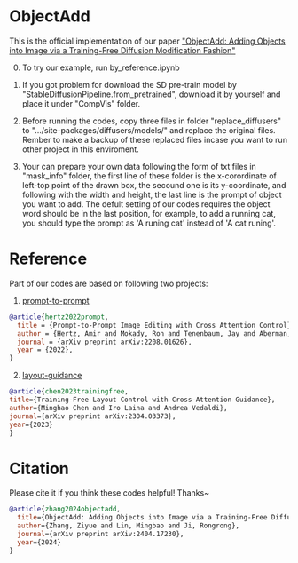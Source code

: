 # ObjectAdd
This is the official implementation of our paper ["ObjectAdd: Adding Objects into Image via a Training-Free Diffusion Modification Fashion"](https://arxiv.org/abs/2404.17230#)

0. To try our example, run by_reference.ipynb

1. If you got problem for download the SD pre-train model by "StableDiffusionPipeline.from_pretrained", download it by yourself and place it under "CompVis" folder.

2. Before running the codes, copy three files in folder "replace_diffusers" to ".../site-packages/diffusers/models/" and replace the original files. Rember to make a backup of these replaced files incase you want to run other project in this enviroment.

3. Your can prepare your own data following the form of txt files in "mask_info" folder, the first line of these folder is the x-corordinate of left-top point of the drawn box, the secound one is its y-coordinate, and following with the width and height, the last line is the prompt of object you want to add. The defult setting of our codes requires the object word should be in the last position, for example, to add a running cat, you should type the prompt as 'A runing cat' instead of 'A cat runing'.

# Reference
Part of our codes are based on following two projects:
1. [prompt-to-prompt](https://github.com/google/prompt-to-prompt)
```bibtex
@article{hertz2022prompt,
  title = {Prompt-to-Prompt Image Editing with Cross Attention Control},
  author = {Hertz, Amir and Mokady, Ron and Tenenbaum, Jay and Aberman, Kfir and Pritch, Yael and Cohen-Or, Daniel},
  journal = {arXiv preprint arXiv:2208.01626},
  year = {2022},
}
```
2. [layout-guidance](https://github.com/silent-chen/layout-guidance)
```bibtex
@article{chen2023trainingfree,
title={Training-Free Layout Control with Cross-Attention Guidance}, 
author={Minghao Chen and Iro Laina and Andrea Vedaldi},
journal={arXiv preprint arXiv:2304.03373},
year={2023}
}
```
# Citation
Please cite it if you think these codes helpful! Thanks~
```bibtex
@article{zhang2024objectadd,
  title={ObjectAdd: Adding Objects into Image via a Training-Free Diffusion Modification Fashion},
  author={Zhang, Ziyue and Lin, Mingbao and Ji, Rongrong},
  journal={arXiv preprint arXiv:2404.17230},
  year={2024}
}
```
